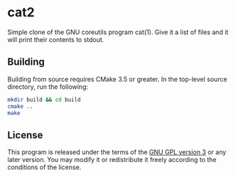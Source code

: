 # cat2

Simple clone of the GNU coreutils program cat(1). Give it a list of files and
it will print their contents to stdout.

## Building

Building from source requires CMake 3.5 or greater. In the top-level source
directory, run the following:

```bash
mkdir build && cd build
cmake ..
make
```

## License

This program is released under the terms of the [GNU GPL version 3](LICENSE)
or any later version. You may modify it or redistribute it freely according
to the conditions of the license.

